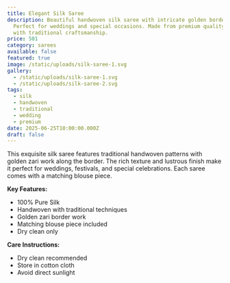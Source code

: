 ```yaml
---
title: Elegant Silk Saree
description: Beautiful handwoven silk saree with intricate golden border work.
  Perfect for weddings and special occasions. Made from premium quality silk
  with traditional craftsmanship.
price: 501
category: sarees
available: false
featured: true
image: /static/uploads/silk-saree-1.svg
gallery:
  - /static/uploads/silk-saree-1.svg
  - /static/uploads/silk-saree-2.svg
tags:
  - silk
  - handwoven
  - traditional
  - wedding
  - premium
date: 2025-06-25T10:00:00.000Z
draft: false
---
```


This exquisite silk saree features traditional handwoven patterns with golden zari work along the border. The rich texture and lustrous finish make it perfect for weddings, festivals, and special celebrations. Each saree comes with a matching blouse piece.

**Key Features:**
- 100% Pure Silk
- Handwoven with traditional techniques
- Golden zari border work
- Matching blouse piece included
- Dry clean only

**Care Instructions:**
- Dry clean recommended
- Store in cotton cloth
- Avoid direct sunlight